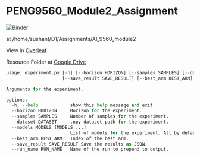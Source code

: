 # PENG9560_Module2_Assignment

[![Binder](https://mybinder.org/badge_logo.svg)](https://mybinder.org/v2/gh/SushantGautam/PENG9560_Module2_Assignment/HEAD)

at /home/sushant/D1/Assignments/AI_9560_module2


View in [Overleaf](https://www.overleaf.com/read/bpqxdfxbsxds#deab8a)

Resource Folder at [Google Drive](https://drive.google.com/drive/u/0/folders/1ZamN8_n0ETlPOtv5ehjcDv1lExfxLtVT)


```python
usage: experiment.py [-h] [--horizon HORIZON] [--samples SAMPLES] [--dataset DATASET] [--models MODELS [MODELS ...]]
                     [--save_result SAVE_RESULT] [--best_arm BEST_ARM] [--run_name RUN_NAME]

Arguments for the experiment.

options:
  -h, --help            show this help message and exit
  --horizon HORIZON     Horizon for the experiment. 
  --samples SAMPLES     Number of samples for the experiment.
  --dataset DATASET     .npy dataset path for the experiment.
  --models MODELS [MODELS ...]
                        List of models for the experiment. All by default: RMED1  RMED2 IF BTM DOUBLER SAVAGE RUCB RCS 
  --best_arm BEST_ARM   Index of the best arm.
  --save_result SAVE_RESULT Save the results as JSON.
  --run_name RUN_NAME   Name of the run to prepend to output.
```
